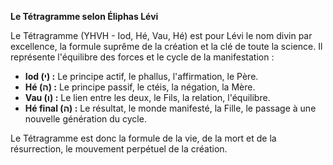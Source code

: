 **Le Tétragramme selon Éliphas Lévi**

Le Tétragramme (YHVH - Iod, Hé, Vau, Hé) est pour Lévi le nom divin par excellence, la formule suprême de la création et la clé de toute la science. Il représente l'équilibre des forces et le cycle de la manifestation :

*   **Iod (י) :** Le principe actif, le phallus, l'affirmation, le Père.
*   **Hé (ה) :** Le principe passif, le ctéis, la négation, la Mère.
*   **Vau (ו) :** Le lien entre les deux, le Fils, la relation, l'équilibre.
*   **Hé final (ה) :** Le résultat, le monde manifesté, la Fille, le passage à une nouvelle génération du cycle.

Le Tétragramme est donc la formule de la vie, de la mort et de la résurrection, le mouvement perpétuel de la création.